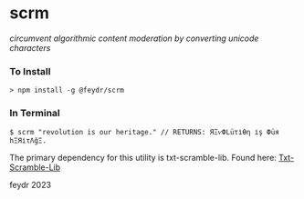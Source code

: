 # scrm

*circumvent algorithmic content moderation by converting unicode characters*


### To Install 
`> npm install -g @feydr/scrm`


### In Terminal
`
    $ scrm "revolution is our heritage." // RETURNS: ЯΞѵФLüτіѲη іş Фüя hΞЯіτΛğΞ. 
`

The primary dependency for this utility is txt-scramble-lib. Found here:
[Txt-Scramble-Lib](https://github.com/FeydR/txt-scramble-lib)

feydr 2023